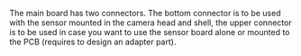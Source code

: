 The main board has two connectors. The bottom connector is to be used with the sensor mounted in the camera head and shell, the upper connector is to be used in case you want to use the sensor board alone or mounted to the PCB (requires to design an adapter part).
